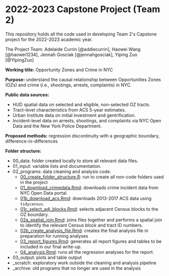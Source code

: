 # 2022-2023 Capstone Project (Team 2)

This repository holds all the code used in developing Team 2's Capstone project for the 2022-2023 academic year.

The Project Team: Adelaide Currin [@addiecurrin], Haowei Wang [@haowei1234], Jennah Gosciak [@jennahgosciak], Yiping Zuo [@YipingZuo]

**Working title:** Opportunity Zones and Crime in NYC

**Purpose:** understand the causal relationship between Opportunities Zones (OZs) and crime (i.e., shootings, arrests, complaints) in NYC.

**Public data sources:**
- HUD spatial data on selected and eligible, non-selected OZ tracts.
- Tract-level characteristics from ACS 5-year estimates.
- Urban Institute data on initial investment and gentrification.  
- Incident-level data on arrests, shootings, and complaints via NYC Open Data and the New York Police Department.

**Proposed methods:** regression discontinuity with a geographic boundary, difference-in-differences

**Folder structure:**
- 00_data: folder created locally to store all relevant data files.
- 01_input: variable lists and documentation.
- 02_programs: data cleaning and analysis code.
  - [00_create_folder_structure.R](02_programs/00_create_folder_structure.R): run to create all non-code folders used in the project
  - [01_download_crimedata.Rmd](02_programs/01_download_crimedata.Rmd): downloads crime incident data from NYC Open Data portal.
  - [01b_download_acs.Rmd](02_programs/01b_download_acs.Rmd): downloads 2013-2017 ACS data using `tidycensus`.
  - [01c_select_adj_blocks.Rmd](02_programs/01c_select_adj_blocks.Rmd): selects adjacent Census blocks to the OZ boundary.
  - [02a_spatial_join.Rmd](02_programs/02a_spatial_join.Rmd): joins files together and performs a spatial join to identify the relevant Census block and tract ID numbers.
  - [02b_create_analysis_file.Rmd](02_programs/02b_create_analysis_file.Rmd): creates the final analysis file in preparation for running analyses
  - [03_report_figures.Rmd](02_programs/03_report_figures.Rmd): generates all report figures and tables to be included in our final write-up.
  - [04_analysis.Rmd](02_programs/04_analysis.Rmd): runs all the regression analyses for the report.
- 03_output: plots and table output
- \_scratch: exploratory work outside the cleaning and analysis pipeline
- \_archive: old programs that no longer are used in the analysis
